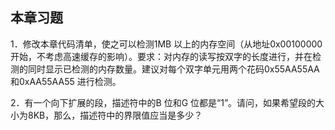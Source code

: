    

## 本章习题

1．修改本章代码清单，使之可以检测1MB 以上的内存空间（从地址0x00100000 开始，不考虑高速缓存的影响）。要求：对内存的读写按双字的长度进行，并在检测的同时显示已检测的内存数量。建议对每个双字单元用两个花码0x55AA55AA 和0xAA55AA55 进行检测。

2．有一个向下扩展的段，描述符中的B 位和G 位都是“1”。请问，如果希望段的大小为8KB，那么，描述符中的界限值应当是多少？